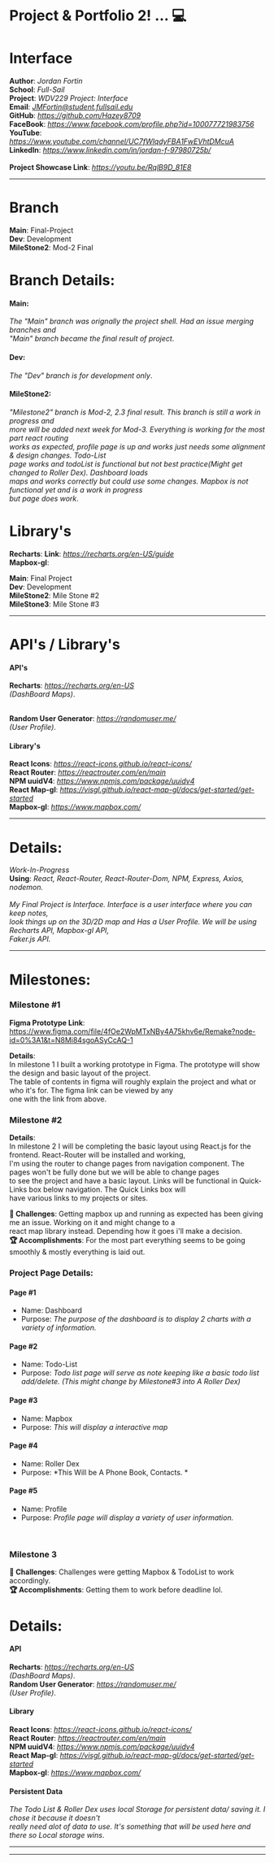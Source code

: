 

# Project & Portfolio 2! ... 💻
# Interface





**Author**: *Jordan Fortin*  <br>
**School**: *Full-Sail* <br>
**Project**: *WDV229 Project: Interface* <br>
**Email**: *JMFortin@student.fullsail.edu* <br>
**GitHub**: *https://github.com/Hazey8709* <br>
**FaceBook**: *https://www.facebook.com/profile.php?id=100077721983756* <br>
**YouTube**: *https://www.youtube.com/channel/UC7fWlqdyFBA1FwEVhtDMcuA* <br>
**LinkedIn**: *https://www.linkedin.com/in/jordan-f-97980725b/* <br>
<br>
**Project Showcase Link**:  *https://youtu.be/RqlB9D_81E8* <br>

<hr>

# Branch


**Main**: Final-Project  <br>
**Dev**: Development <br>
**MileStone2**: Mod-2 Final<br>

# Branch Details:

#### Main: 
*The "Main" branch was orignally the project shell. Had an issue merging branches and  <br>
"Main" branch became the final result of project*.  <br>

#### Dev: 
*The "Dev" branch is for development only*. <br>

#### MileStone2: 
*"Milestone2" branch is Mod-2, 2.3 final result. This branch is still a work in progress and <br>
more will be added next week for Mod-3. Everything is working for the most part react routing <br>
works as expected, profile page is up and works just needs some alignment & design changes. Todo-List <br>
page works and todoList is functional but not best practice(Might get changed to Roller Dex). Dashboard loads <br>
maps and works correctly but could use some changes. Mapbox is not functional yet and is a work in progress <br>
but page does work*. <br>


# Library's
**Recharts**: **Link**: *https://recharts.org/en-US/guide* <br>
**Mapbox-gl**: <br>

**Main**: Final Project <br>
**Dev**: Development<br>
**MileStone2**: Mile Stone #2 <br>
**MileStone3**: Mile Stone #3 <br>

<hr>

# API's / Library's

#### API's    
**Recharts**: *https://recharts.org/en-US* <br>
*(DashBoard Maps)*. <br>
<br>

**Random User Generator**: *https://randomuser.me/* <br>
*(User Profile)*. <br>  

#### Library's
**React Icons**: *https://react-icons.github.io/react-icons/* <br>
**React Router**: *https://reactrouter.com/en/main* <br>
**NPM uuidV4**: *https://www.npmjs.com/package/uuidv4* <br>
**React Map-gl**: *https://visgl.github.io/react-map-gl/docs/get-started/get-started* <br>
**Mapbox-gl**: *https://www.mapbox.com/* <br>

<hr>

# Details:
*Work-In-Progress* <br>
**Using**: *React, React-Router, React-Router-Dom, NPM, Express, Axios, nodemon.*   <br>
<br>
*My Final Project is Interface. Interface is a user interface where you can keep notes,  <br>
look things up on the 3D/2D map and Has a User Profile. We will be using Recharts API, Mapbox-gl API, <br>
Faker.js API.*


<hr>

# Milestones:



### Milestone #1

**Figma Prototype Link**: https://www.figma.com/file/4fOe2WpMTxNBy4A75khv6e/Remake?node-id=0%3A1&t=N8Mi84sgoASyCcAQ-1

**Details**: <br>
In milestone 1 I built a working prototype in Figma. The prototype will show the design and basic layout of the project. <br>
The table of contents in figma will roughly explain the project and what or who it's for. The figma link can be viewed by any <br>
one with the link from above. <br>



### Milestone #2

**Details**: <br>
In milestone 2 I will be completing the basic layout using React.js for the frontend. React-Router will be installed and working, <br>
I'm using the router to change pages from navigation component. The pages won't be fully done but we will be able to change pages <br>
to see the project and have a basic layout. Links will be functional in Quick-Links box below navigation. The Quick Links box will <br>
have various links to my projects or sites. <br>


**🌵 Challenges**: Getting mapbox up and running as expected has been giving me an issue. Working on it and might change to a  <br>
react map library instead. Depending how it goes i'll make a decision. <br>
**🏆 Accomplishments**: For the most part everything seems to be going smoothly & mostly everything is laid out. <br>


### Project Page Details: <br>
#### Page #1
- Name:  Dashboard
- Purpose: *The purpose of the dashboard is to display 2 charts with a variety of information.*

#### Page #2
- Name:  Todo-List
- Purpose:  *Todo list page will serve as note keeping like a basic todo list add/delete.
    (This might change by Milestone#3 into A Roller Dex)*

#### Page #3
- Name:  Mapbox
- Purpose:   *This will display a interactive map*


#### Page #4   
- Name:  Roller Dex
- Purpose:   *This Will be A Phone Book, Contacts. *

#### Page #5   
- Name:  Profile
- Purpose:   *Profile page will display a variety of user information.*


<br>

### Milestone 3

**🌵 Challenges**: Challenges were getting Mapbox & TodoList to work accordingly. <br>
**🏆 Accomplishments**:  Getting them to work before deadline lol. <br>



# Details:
#### API    
**Recharts**: *https://recharts.org/en-US* <br>
*(DashBoard Maps)*. <br>
**Random User Generator**: *https://randomuser.me/* <br>
*(User Profile)*. <br>  

#### Library
**React Icons**: *https://react-icons.github.io/react-icons/* <br>
**React Router**: *https://reactrouter.com/en/main* <br>
**NPM uuidV4**: *https://www.npmjs.com/package/uuidv4* <br>
**React Map-gl**: *https://visgl.github.io/react-map-gl/docs/get-started/get-started* <br>
**Mapbox-gl**: *https://www.mapbox.com/* <br>
   

#### Persistent Data    
*The Todo List & Roller Dex uses local Storage for persistent data/ saving it. I chose it because it doesn't <br>
really need alot of data to use. It's something that will be used here and there so Local storage wins*. <br>






-----------------------------------------------------------------------------------------------------
<hr>














